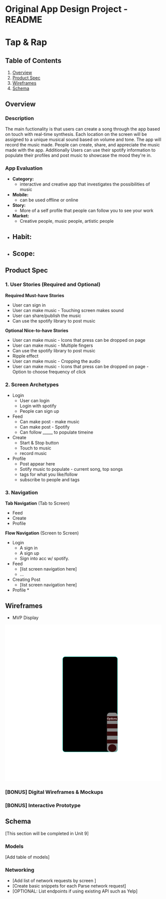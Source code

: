 Original App Design Project - README
===

# Tap & Rap

## Table of Contents
1. [Overview](#Overview)
1. [Product Spec](#Product-Spec)
1. [Wireframes](#Wireframes)
2. [Schema](#Schema)

## Overview
### Description
The main fuctionality is that users can create a song through the app based on touch with real-time synthesis. Each location on the screen will be assigned to a unique musical sound based on volume and tone. The app will record the music made. People can create, share, and appreciate the music made with the app. Additionally Users can use their spotify information to populate their profiles and 
post music to showcase the mood they're in.

### App Evaluation
- **Category:**
    - interactive and creative app that investigates the possibilities of music
- **Mobile:**
    - can be used offline or online
- **Story:**
    - More of a self profile that people can follow you to see your work
- **Market:**
    - Creative people, music people, artistic people
- **Habit:**
    - 
- **Scope:**
    - 
## Product Spec

### 1. User Stories (Required and Optional)

**Required Must-have Stories**

* User can sign in
* User can make music - Touching screen makes sound
* User can share/publish the music 
* Can use the spotify library to post music

**Optional Nice-to-have Stories**
* User can make music - Icons that press can be dropped on page
* User can make music - Multiple fingers
* Can use the spotify library to post music
* Ripple effect 
* User can make music - Cropping the audio
* User can make music - Icons that press can be dropped on page - Option to choose frequency of click

### 2. Screen Archetypes

* Login
   * User can login
   * Login with spotify
   * People can sign up
* Feed 
   * Can make post - make music
   * Can make post - Spotify
   * Can follow _____ to populate timeine
* Create
   * Start & Stop button
   * Touch to music
   * record music
* Profile
   * Post appear here
   * Sotify music to populate - current song, top songs
   * tags for what you like/follow
   * subscribe to people and tags

### 3. Navigation

**Tab Navigation** (Tab to Screen)

* Feed
* Create
* Profile

**Flow Navigation** (Screen to Screen)

* Login
   * A sign in
   * A sign up
   * Sign into acc w/ spotify.
* Feed
   * [list screen navigation here]
   * ...
* Creating Post
   * [list screen navigation here]
* Profile
   * 

## Wireframes
* MVP Display
<img src="https://github.com/jackyurkanin/MusicApp/blob/main/untitled.png?raw=true" width=600>

### [BONUS] Digital Wireframes & Mockups

### [BONUS] Interactive Prototype

## Schema 
[This section will be completed in Unit 9]
### Models
[Add table of models]
### Networking
- [Add list of network requests by screen ]
- [Create basic snippets for each Parse network request]
- [OPTIONAL: List endpoints if using existing API such as Yelp]
